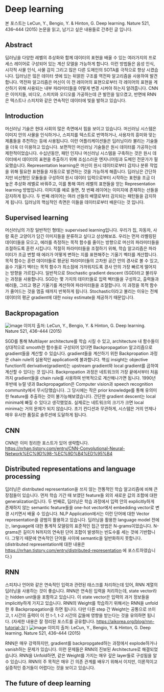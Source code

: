 # Deep learning
본 포스트는 LeCun, Y., Bengio, Y. & Hinton, G. Deep learning. Nature 521, 436–444 (2015) 논문을 읽고, 남기고 싶은 내용들로 간추린 글 입니다. 

## Abstract
딥러닝을 다양한 레벨의 추상화와 함께 데이터의 표현을 배울 수 있는 여러가지의 프로세스 레이어로 구성되어 있는 계산 모델을 가능하게 합니다. 이런 방법들은 음성 인식, 시각적 사물 인식, 사물 감지 그리고 많은 다른 도메인의 SOTA를 극적으로 향상 시켰습니다. 딥러닝은 많은 데이터 셋에 있는 뒤얽힌 구조를 역전파 알고리즘을 사용하여 발견합니다. 역전파 알고리즘은 머신이 이 전 레이어의 표현으로부터 각 레이어의 표현을 계산하기 위해 사용되는 내부 파라미터들을 어떻게 변경 시켜야 하는지 알려줍니다. CNN은 이미지들, 비디오, 스피치와 오디오를 가공하는데 큰 발전을 일으켰고, 반면에 RNN은 텍스트나 스피치와 같은 연속적인 데이터에 빛을 발하고 있습니다.


## Introduction
머신러닝 기술은 현대 사회의 많은 측면에서 힘을 보이고 있습니다. 머신러닝 시스템은 이미지 안의 사물을 인식하거나, 스피치를 텍스트로 번역하거나, 사용자의 흥미와 맞는 제품들을 추천하는 등에 사용됩니다. 이런 어플리케이션들은 딥러닝이라 불리는 기술들을 더욱 더 이용하고 있습니다.
보편적인 머신러닝 기술들은 원시 데이터를 가공하는데 제한적이었습니다. 수십년동안, 패턴 인지나 머신러닝 시스템을 구축하는 것은 원시 데이터에서 데이터의 표현을 추출하기 위해 조심스러운 엔지니어링과 도메인 전문가가 필요했습니다.
Representation learning은 머신이 원시 데이터로부터 감지나 분류 작업을 위해 필요한 표현들을 자동으로 발견하는 것을 가능하게 해줍니다. 딥러닝은 간단하지만 비선형인 모듈들을 구성하여 원시 데이터 입력으로부터 시작하는 표현을 조금 더 높은 추상화 레벨로 바꿔주고, 이를 통해 여러 레벨의 표현들을 얻는 Representation learning 방법입니다. 이미지를 예로 들면, 첫 번째 레이어는 이미지에 존재하는 선들을 감지하게 됩니다. 두 번째 레이어는 여러 선들의 배열로부터 감지되는 패턴들을 감지하게 됩니다. 딥러닝의 핵심적인 측면은 이들을 데이터로부터 배운다는 것 입니다.

## Supervised learning
머신러닝의 가장 일반적인 형태는 supervised learning입니다. 우리가 집, 자동차, 사람 혹은 고양이가 담긴 이미지들을 분류하고 싶다고 상상해보죠. 우리는 먼저 라벨링된 데이터들을  모으고, 에러를 측정하는 목적 함수를 줄이는 방향으로 머신의 파라미터들을 조절하도록 훈련 시킵니다.
적절히 파라미터들을 조절하기 위해, 학습 알고리즘은 파라미터가 조금 변할 때 에러가 어떻게 변하는 지를 표현해주는 기울기 벡터를 계산합니다. 목적 함수는 훈련 데이터들로 평균된 파라미터들의 고차원 공간 안의 경사로 볼 수 있고, 음수 기울기 벡터는 목적 함수가 최소점에 가까워지도록 경사 안의 가장 빠르게 떨어지는 방향을 가르킵니다.
일반적으로 Stochastic gradient descent (SGD)라고 불리우는 과정을 사용합니다. SGD는 몇 가지의 데이터들로 입력 벡터들을 구성하고, 출력들과 에러들, 그리고 평균 기울기를 계산하여 파라미터들을 조절합니다. 이 과정을 목적 함수가 줄어드는 것을 멈출 때까지 반복하게 됩니다. Stochastic이라고 불리는 이유는 전체 데이터의 평균 gradient에 대한 noisy estimate을 제공하기 때문입니다.

## Backpropagation
![image](https://user-images.githubusercontent.com/11609881/112597276-4587fd00-8e50-11eb-9ddb-0b4b3066984a.png)
이미지 출처: LeCun, Y., Bengio, Y. & Hinton, G. Deep learning. Nature 521, 436–444 (2015) 

SGD를 통해 Multilayer architecture를 학습 시킬 수 있고, architecture 내 함수들이 상대적으로 smooth한 함수들로 구성되어 있다면 Backpropagation 알고리즘으로 gradient들을 계산할 수 있습니다.
gradient들을 계산하기 위한 Backpropation 과정은 chain rule의 실용적인 application에 불과합니다. 핵심 insight는 objective function의 derivative(gradient)는 upstream gradient와 local gradient를 곱하여 계산할 수 있다는 것 입니다.  Backpropation 과정은 네트워크의 가장 끝에서부터 처음까지 gradient들을 chain rule를 사용하여 반복적으로 계산해나가면 됩니다.
1990년 후반에 뉴럴 넷과 Backpropagation은 Computer vision과 speech recognition community에서 무시당했습니다. 그 당시에는 작은 prior knowledge를 통해 유의미한 feature를 추출하는 것이 불가능해보였습니다. 간단한 gradient descent는 local minima에 빠질 수 있다고 생각했었죠.
실제로는 네트워크의 크기가 크면 local minima는 거의 문제가 되지 않습니다. 초기 컨디션과 무관하게, 시스템은 거의 언제나 매우 유사한 품질로 솔루션에 도달하게 됩니다. 

## CNN
CNN은 이미 정리한 포스트가 있어 생략합니다.
https://nrhan.tistory.com/entry/CNN-Convolutional-Neural-Network%EC%9D%98-%EC%9D%B4%ED%95%B4
## Distributed representations and language processing
딥러닝은 distributed representation을 쓰지 않는 전통적인 학습 알고리즘에 비해 큰 장점들이 있습니다. 먼저 학습 기간 때 보였던 feature들 외의 새로운 값의 조합에 대한 generalization입니다.  두 번째로,  딥러닝은 학습 과정에서 입력 안의 explicitly하게 존재하지 않는 semantic feature들을 one-hot vector에서 embedding vector로 변경 시키면서 배울 수 있습니다. NLP Application에서는 이런 단어에 대한  Vector representation을 광범히 활용하고 있습니다.
딥러닝을 활용한 language model 전에는, language에 대한 통계적 모델링의 표준적인 접근 방법은 N-grams이었습니다. N-grams은 길이가 N까지의 연속된 단어 조합이 발생하는 빈도수를 세는 것에 기반합니다. 그렇기 때문에 연속적인 단어들 사이에 semantic을 일반화하지 못합니다.
(distributed representation에 대한 내용은 https://nrhan.tistory.com/entry/distributed-representation 에 포스트하였습니다.)
## RNN
스피치나 언어와 같은 연속적인 입력과 관련된 태스크를 처리하는데 있어, RNN 계열의 딥러닝을 사용하는 것이 좋습니다. RNN은 연속된 입력을 처리하는데, state vector라는 hidden unit들을 포함하고 있습니다. 이 state vector은 입력의 과거 정보들을 implicitly하게 가지고 있습니다.
RNN의 Weight를 학습하기 위해서는 RNN을 unfold한 후 Backpropagation을 하면 됩니다. 다만 다른 step 간 Weight는 공통으로 쓰이고, t 시간의 출력이 이 전 t-1, t-2 시간의 값들에 영향을 받는다는 것을 유의하면 됩니다. (자세한 내용은 잘 정리된 포스트를 공유합니다. https://aikorea.org/blog/rnn-tutorial-3/ )
![image](https://user-images.githubusercontent.com/11609881/112741537-abe05d00-8fc1-11eb-9a7e-cb0ae9d93dc9.png)
이미지 출처: LeCun, Y., Bengio, Y. & Hinton, G. Deep learning. Nature 521, 436–444 (2015) 

RNN은 매우 강력하지만, gradient를 backpropgated하는 과정에서 explode하거나 vanish하는 문제가 있습니다. 이런 문제들은 RNN의 진보된 Architecture로 해결되었습니다.
RNN을 Unfold하면, 같은 Weight를 가지는 매우 깊은 layer들로 구성됨을 알 수 있습니다. RNN의 주 목적은 매우 긴 의존 관계를 배우기 위해서 이지만, 이론적이고 실증적인 증거들이 어렵다는 것을 보이고 있습니다.

## The future of deep learning
<!--stackedit_data:
eyJoaXN0b3J5IjpbLTEzMzE2ODMzODQsLTE0MzY1OTIxNzAsLT
E5ODUxMDcsLTYyMjc2MTQxMCw1NDM4Njk0OCwxNzM5ODQyNDI0
LC0yMDE2MzM2ODQsOTIyMjMyNzg4LC05NTkwMzI2NjAsLTEwNT
Y1MDM0MTQsNjk4MzQwNDYyLDQ2ODczMzMyNywtMTYxMjg5MDU3
MSwtMjkxNTQ0MjE4LC0xNzYyMDM0NDUsLTE0NjA3NjYxODEsMT
MzODQxNjE4MCwtMTI0NTcwMTY0MV19
-->